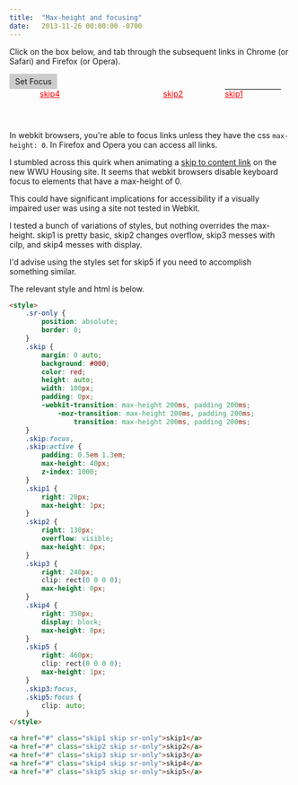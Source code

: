 ```yaml
---
title:  "Max-height and focusing"
date:   2013-11-26 00:00:00 -0700
---
```


Click on the box below, and tab through the subsequent links in Chrome (or
Safari) and Firefox (or Opera).

<div class="set-focus" tabindex="0">Set Focus</div>

<style>
    .set-focus {
        background: #ccc;
        display: inline-block;
        padding: 5px 10px;
    }
    .sr-only {
        position: absolute;
        border: 0;
    }
    .skip {
        margin: 0 auto;
        background: #000;
        color: red;
        height: auto;
        width: 100px;
        padding: 0px;
        -webkit-transition: max-height 200ms, padding 200ms;
           -moz-transition: max-height 200ms, padding 200ms;
                transition: max-height 200ms, padding 200ms;
    }
    .skip:focus,
    .skip:active {
        padding: 0.5em 1.3em;
        max-height: 40px;
        z-index: 1000;
    }
    .skip1 {
        right: 20px;
        max-height: 1px;
    }
    .skip2 {
        right: 130px;
        overflow: visible;
        max-height: 0px;
    }
    .skip3 {
        right: 240px;
        clip: rect(0 0 0 0);
        max-height: 0px;
    }
    .skip4 {
        right: 350px;
        display: block;
        max-height: 0px;
    }
    .skip5 {
        right: 460px;
        clip: rect(0 0 0 0);
        max-height: 1px;
    }
    .skip3:focus,
    .skip5:focus {
        clip: auto;
    }
    .focus-max-height-demo {
        height: 60px;
        position: relative;
        overflow-x: scroll;
    }
</style>

<div class="focus-max-height-demo">
    <a href="#" class="skip1 skip sr-only">skip1</a>
    <a href="#" class="skip2 skip sr-only">skip2</a>
    <a href="#" class="skip3 skip sr-only">skip3</a>
    <a href="#" class="skip4 skip sr-only">skip4</a>
    <a href="#" class="skip5 skip sr-only">skip5</a>
</div>

In webkit browsers, you're able to focus links unless they have the css `max-height: 0`. In
Firefox and Opera you can access all links.

I stumbled across this quirk when animating a [skip to content
link](http://webaim.org/techniques/skipnav/) on the new WWU Housing site. It
seems that webkit browsers disable keyboard focus to elements that have a max-height of
0.

This could have significant implications for accessibility if a visually
impaired user was using a site not tested in Webkit.

I tested a bunch of variations of styles, but nothing overrides the max-height.
skip1 is pretty basic, skip2 changes overflow, skip3 messes with cilp,
and skip4 messes with display.

I'd advise using the styles set for skip5 if you need to accomplish something
similar.

The relevant style and html is below.

```html
<style>
    .sr-only {
        position: absolute;
        border: 0;
    }
    .skip {
        margin: 0 auto;
        background: #000;
        color: red;
        height: auto;
        width: 100px;
        padding: 0px;
        -webkit-transition: max-height 200ms, padding 200ms;
            -moz-transition: max-height 200ms, padding 200ms;
                transition: max-height 200ms, padding 200ms;
    }
    .skip:focus,
    .skip:active {
        padding: 0.5em 1.3em;
        max-height: 40px;
        z-index: 1000;
    }
    .skip1 {
        right: 20px;
        max-height: 1px;
    }
    .skip2 {
        right: 130px;
        overflow: visible;
        max-height: 0px;
    }
    .skip3 {
        right: 240px;
        clip: rect(0 0 0 0);
        max-height: 0px;
    }
    .skip4 {
        right: 350px;
        display: block;
        max-height: 0px;
    }
    .skip5 {
        right: 460px;
        clip: rect(0 0 0 0);
        max-height: 1px;
    }
    .skip3:focus,
    .skip5:focus {
        clip: auto;
    }
</style>

<a href="#" class="skip1 skip sr-only">skip1</a>
<a href="#" class="skip2 skip sr-only">skip2</a>
<a href="#" class="skip3 skip sr-only">skip3</a>
<a href="#" class="skip4 skip sr-only">skip4</a>
<a href="#" class="skip5 skip sr-only">skip5</a>
```
